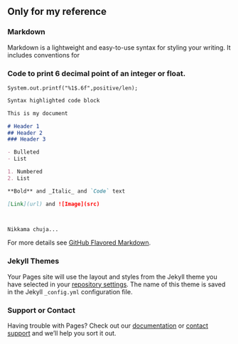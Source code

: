 ## Only for my reference

### Markdown

Markdown is a lightweight and easy-to-use syntax for styling your writing. It includes conventions for

### Code to print 6 decimal point of an integer or float.

```
System.out.printf("%1$.6f",positive/len);
```

```markdown
Syntax highlighted code block

This is my document

# Header 1
## Header 2
### Header 3

- Bulleted
- List

1. Numbered
2. List

**Bold** and _Italic_ and `Code` text

[Link](url) and ![Image](src)



Nikkama chuja...

```

For more details see [GitHub Flavored Markdown](https://guides.github.com/features/mastering-markdown/).

### Jekyll Themes

Your Pages site will use the layout and styles from the Jekyll theme you have selected in your [repository settings](https://github.com/webdev-advance/docs/settings). The name of this theme is saved in the Jekyll `_config.yml` configuration file.

### Support or Contact

Having trouble with Pages? Check out our [documentation](https://help.github.com/categories/github-pages-basics/) or [contact support](https://github.com/contact) and we’ll help you sort it out.
